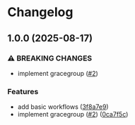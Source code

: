 # Changelog

## 1.0.0 (2025-08-17)


### ⚠ BREAKING CHANGES

* implement gracegroup ([#2](https://github.com/dro-sh/gracegroup/issues/2))

### Features

* add basic workflows ([3f8a7e9](https://github.com/dro-sh/gracegroup/commit/3f8a7e93cb181c65cf393514a5df552831427ef6))
* implement gracegroup ([#2](https://github.com/dro-sh/gracegroup/issues/2)) ([0ca7f5c](https://github.com/dro-sh/gracegroup/commit/0ca7f5c93d1ad16c1dd656407a7d9516d8f88804))
